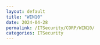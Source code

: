 ```yaml
---
layout: default
title: "WIN10"
date: 2024-04-28
permalink: /ITSecurity/CORP/WIN10/
categories: ITSecurity
---
```


